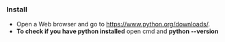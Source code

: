 ### Install

* Open a Web browser and go to https://www.python.org/downloads/.
* __To check if you have python installed__ open cmd and __python --version__
